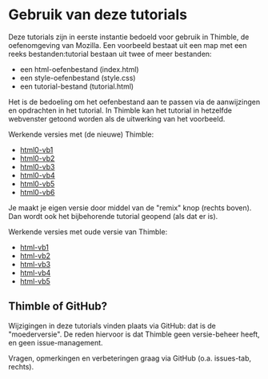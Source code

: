 # Gebruik van deze tutorials

Deze tutorials zijn in eerste instantie bedoeld voor gebruik in Thimble, de oefenomgeving van Mozilla. Een voorbeeld bestaat uit een map met een reeks bestanden:tutorial bestaan uit twee of meer bestanden:

* een html-oefenbestand (index.html)
* een style-oefenbestand (style.css)
* een tutorial-bestand (tutorial.html)

Het is de bedoeling om het oefenbestand aan te passen via de aanwijzingen en opdrachten in het tutorial. In Thimble kan het tutorial in hetzelfde webvenster getoond worden als de uitwerking van het voorbeeld.

Werkende versies met (de nieuwe) Thimble:

* [html0-vb1](https://d157rqmxrxj6ey.cloudfront.net/eelcodijkstra/2616)
* [html0-vb2](https://d157rqmxrxj6ey.cloudfront.net/eelcodijkstra/3148)
* [html0-vb3](https://d157rqmxrxj6ey.cloudfront.net/eelcodijkstra/3157)
* [html0-vb4](https://d157rqmxrxj6ey.cloudfront.net/eelcodijkstra/3159)
* [html0-vb5](https://d157rqmxrxj6ey.cloudfront.net/eelcodijkstra/3165)
* [html0-vb6](https://d157rqmxrxj6ey.cloudfront.net/eelcodijkstra/3190)

Je maakt je eigen versie door middel van de "remix" knop (rechts boven). Dan wordt ook het bijbehorende tutorial geopend (als dat er is).

Werkende versies met oude versie van Thimble:

* [html-vb1](https://eelcodijkstra.makes.org/thimble/LTI4ODk0ODIyNA==/html-vb1)
* [html-vb2](https://eelcodijkstra.makes.org/thimble/MTU0MDAzMDQ2NA==/html-vb2)
* [html-vb3](https://eelcodijkstra.makes.org/thimble/LTI5NTU2NzEwNA==/html-vb3)
* [html-vb4](https://eelcodijkstra.makes.org/thimble/LTE1MTM0MjI4NDg=/html-vb4)
* [html-vb5](https://eelcodijkstra.makes.org/thimble/LTIwMDY3Nzc2MDA=/html-vb5)

## Thimble of GitHub?

Wijzigingen in deze tutorials vinden plaats via GitHub: dat is de "moederversie". De reden hiervoor is dat Thimble geen versie-beheer heeft, en geen issue-management.

Vragen, opmerkingen en verbeteringen graag via GitHub (o.a. issues-tab, rechts).

